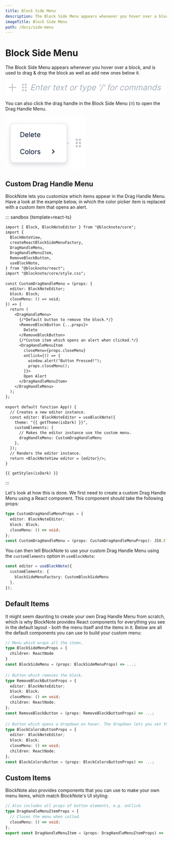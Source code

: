 ```yaml
---
title: Block Side Menu
description: The Block Side Menu appears whenever you hover over a block, and is used to drag & drop the block as well as add new ones below it.
imageTitle: Block Side Menu
path: /docs/side-menu
---
```


<script setup>
import { useData } from 'vitepress';
import { getTheme, getStyles } from "./demoUtils";

const { isDark } = useData();
</script>

# Block Side Menu

The Block Side Menu appears whenever you hover over a block, and is used to drag & drop the block as well as add new ones below it.

<img style="max-width:500px" src="../public/img/screenshots/side_menu.png" alt="image">

You can also click the drag handle in the Block Side Menu (`⠿`) to open the Drag Handle Menu.

<img style="max-width:250px" src="../public/img/screenshots/drag_handle_menu.png" alt="image">

## Custom Drag Handle Menu

BlockNote lets you customize which items appear in the Drag Handle Menu. Have a look at the example below, in which the color picker item is replaced with a custom item that opens an alert.

::: sandbox {template=react-ts}

```typescript-vue /App.tsx
import { Block, BlockNoteEditor } from "@blocknote/core";
import {
  BlockNoteView,
  createReactBlockSideMenuFactory,
  DragHandleMenu,
  DragHandleMenuItem,
  RemoveBlockButton,
  useBlockNote,
} from "@blocknote/react";
import "@blocknote/core/style.css";

const CustomDragHandleMenu = (props: {
  editor: BlockNoteEditor;
  block: Block;
  closeMenu: () => void;
}) => {
  return (
    <DragHandleMenu>
      {/*Default button to remove the block.*/}
      <RemoveBlockButton {...props}>
        Delete
      </RemoveBlockButton>
      {/*Custom item which opens an alert when clicked.*/}
      <DragHandleMenuItem
        closeMenu={props.closeMenu}
        onClick={() => {
          window.alert("Button Pressed!");
          props.closeMenu();
        }}>
        Open Alert
      </DragHandleMenuItem>
    </DragHandleMenu>
  );
};

export default function App() {
  // Creates a new editor instance.
  const editor: BlockNoteEditor = useBlockNote({
    theme: "{{ getTheme(isDark) }}",
    customElements: {
      // Makes the editor instance use the custom menu.
      dragHandleMenu: CustomDragHandleMenu
    },
  });
  // Renders the editor instance.
  return <BlockNoteView editor = {editor}/>;
}
```

```css-vue /styles.css [hidden]
{{ getStyles(isDark) }}
```

:::

Let's look at how this is done. We first need to create a custom Drag Handle Menu using a React component. This component should take the following props:

```typescript
type CustomDragHandleMenuProps = {
  editor: BlockNoteEditor;
  block: Block;
  closeMenu: () => void;
};
const CustomDragHandleMenu = (props: CustomDragHandleMenuProps): JSX.Element => ...;
```

You can then tell BlockNote to use your custom Drag Handle Menu using
the `customElements` option in `useBlockNote`:

```typescript
const editor = useBlockNote({
  customElements: {
    blockSideMenuFactory: CustomBlockSideMenu
  },
});
```

## Default Items

It might seem daunting to create your own Drag Handle Menu from scratch, which is why BlockNote provides React components for everything you see in the default layout - both the menu itself and the items in it. Below are all the default components you can use to build your custom menu:

```typescript
// Menu which wraps all the items.
type BlockSideMenuProps = {
  children: ReactNode
}
const BlockSideMenu = (props: BlockSideMenuProps) => ...;

// Button which removes the block.
type RemoveBlockButtonProps = {
  editor: BlockNoteEditor;
  block: Block;
  closeMenu: () => void;
  children: ReactNode;
};
const RemoveBlockButton = (props: RemoveBlockButtonProps) => ...;

// Button which opens a dropdown on hover. The dropdown lets you set the block's color.
type BlockColorsButtonProps = {
  editor: BlockNoteEditor;
  block: Block;
  closeMenu: () => void;
  children: ReactNode;
};
const BlockColorsButton = (props: BlockColorsButtonProps) => ...;
```

## Custom Items

BlockNote also provides components that you can use to make your own menu items, which match BlockNote's UI styling:

```typescript
// Also includes all props of button elements, e.g. onClick.
type DragHandleMenuItemProps = {
  // Closes the menu when called.
  closeMenu: () => void;
};
export const DragHandleMenuItem = (props: DragHandleMenuItemProps) => ...;
```